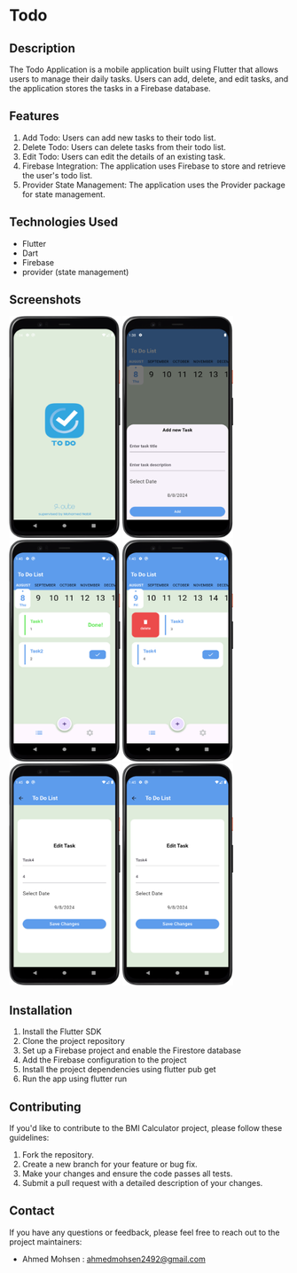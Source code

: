 # Todo

## Description
The Todo Application is a mobile application built using Flutter that allows users to manage their daily tasks. Users can add, delete, and edit tasks, and the application stores the tasks in a Firebase database.

## Features
1. Add Todo: Users can add new tasks to their todo list.
2. Delete Todo: Users can delete tasks from their todo list.
3. Edit Todo: Users can edit the details of an existing task.
4. Firebase Integration: The application uses Firebase to store and retrieve the user's todo list.
5. Provider State Management: The application uses the Provider package for state management.

## Technologies Used
- Flutter
- Dart
- Firebase
- provider (state management)

## Screenshots
<img src="screenshots/splashScreen.png" width="200" height="400" />  <img src="screenshots/bottomsheet%20.png" width="200" height="400" /> <img src="screenshots/home1.png" width="200" height="400" /> <img src="screenshots/home2.png" width="200" height="400" />  <img src="screenshots/edit.png" width="200" height="400" />  <img src="screenshots/edit.png" width="200" height="400" />

## Installation
1. Install the Flutter SDK
2. Clone the project repository
3. Set up a Firebase project and enable the Firestore database
4. Add the Firebase configuration to the project
5. Install the project dependencies using flutter pub get
6. Run the app using flutter run

## Contributing
If you'd like to contribute to the BMI Calculator project, please follow these guidelines:
1. Fork the repository.
2. Create a new branch for your feature or bug fix.
3. Make your changes and ensure the code passes all tests.
4. Submit a pull request with a detailed description of your changes.

## Contact
If you have any questions or feedback, please feel free to reach out to the project maintainers:
- Ahmed Mohsen : ahmedmohsen2492@gmail.com


